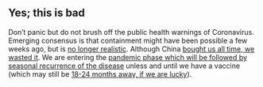## Yes; this is bad

Don’t panic but do not brush off the public health warnings of Coronavirus. Emerging consensus is that containment might have been possible a few weeks ago, but is [no longer realistic](https://twitter.com/uwmnewsroom/status/1236020906956189696). Although China [bought us all time, we wasted it](https://twitter.com/florian_krammer/status/1236344865924972545). We are entering the [pandemic phase which will be followed by seasonal recurrence of the disease](https://twitter.com/NAChristakis/status/1235983934187544578) unless and until we have a vaccine (which may still be [18-24 months away, if we are lucky](https://www.politico.com/news/2020/03/05/coronavirus-trump-vaccine-rhetoric-121796?nname=playbook&nid=0000014f-1646-d88f-a1cf-5f46b7bd0000&nrid=0000014e-f0fe-dd93-ad7f-f8ff7e290000&nlid=630318)).
